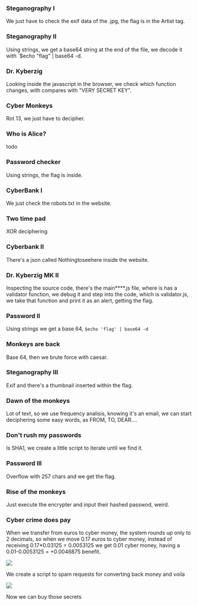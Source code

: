 ### Steganography I
We just have to check the exif data of the .jpg, the flag is in the Artist tag.

### Steganography II
Using strings, we get a base64 string at the end of the file, we decode it with `$echo "flag" | base64 -d.

### Dr. Kyberzig
Looking inside the javascript in the browser, we check which function changes, with compares with "VERY SECRET KEY".

### Cyber Monkeys
Rot 13, we just have to decipher.

### Who is Alice?
todo

### Password checker
Using strings, the flag is inside.

### CyberBank I 
We just check the robots.txt in the website.

### Two time pad
XOR deciphering

### Cyberbank II
There's a json called Nothingtoseehere inside the website.

### Dr. Kyberzig MK II
Inspecting the source code, there's the main****.js file, where is has a validator function, we debug it and step into the code, which is validator.js, we take that function and print it as an alert, getting the flag.

### Password II
Using strings we get a base 64, `$echo 'flag' | base64 -d`

### Monkeys are back
Base 64, then we brute force with caesar.

### Steganography III
Exif and there's a thumbnail inserted within the flag.

### Dawn of the monkeys
Lot of text, so we use frequency analisis, knowing it's an email, we can start deciphering some easy words, as FROM, TO, DEAR....

### Don't rush my passwords
Is SHA1, we create a little script to iterate until we find it.

### Password III
Overflow with 257 chars and we get the flag.

### Rise of the monkeys
Just execute the encrypter and input their hashed passwod, weird.

### Cyber crime does pay
When we transfer from euros to cyber money, the system rounds up only to 2 decimals, so when we move 0.17 euros to cyber money, instead of receiving 0.17*0.03125 = 0.0053125 we get 0.01 cyber money, having a 0.01-0.0053125 = +0.0046875 benefit.

![](http://i.imgur.com/PCHaF95.png)

We create a script to spam requests for converting back money and voila 

![](https://i.imgur.com/6WrxhUx.png)

Now we can buy those secrets


